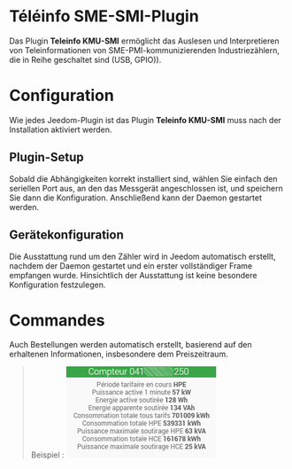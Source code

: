 # Téléinfo SME-SMI-Plugin

Das Plugin **Teleinfo KMU-SMI** ermöglicht das Auslesen und Interpretieren von Teleinformationen von SME-PMI-kommunizierenden Industriezählern, die in Reihe geschaltet sind (USB, GPIO)).

# Configuration

Wie jedes Jeedom-Plugin ist das Plugin **Teleinfo KMU-SMI** muss nach der Installation aktiviert werden.

## Plugin-Setup

Sobald die Abhängigkeiten korrekt installiert sind, wählen Sie einfach den seriellen Port aus, an den das Messgerät angeschlossen ist, und speichern Sie dann die Konfiguration. Anschließend kann der Daemon gestartet werden.

## Gerätekonfiguration

Die Ausstattung rund um den Zähler wird in Jeedom automatisch erstellt, nachdem der Daemon gestartet und ein erster vollständiger Frame empfangen wurde. Hinsichtlich der Ausstattung ist keine besondere Konfiguration festzulegen.

# Commandes

Auch Bestellungen werden automatisch erstellt, basierend auf den erhaltenen Informationen, insbesondere dem Preiszeitraum.

>Beispiel :
>![Fliesenbeispiel](../images/tile.png)
